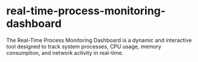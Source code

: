 # real-time-process-monitoring-dashboard
The Real-Time Process Monitoring Dashboard is a dynamic and interactive tool designed to track system processes, CPU usage, memory consumption, and network activity in real-time.
